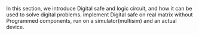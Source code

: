 
In this section, we introduce Digital safe and logic circuit, and how it can be used to solve digital problems. implement Digital safe on real matrix without Programmed components, run on a simulator(multisim) and an actual device.
